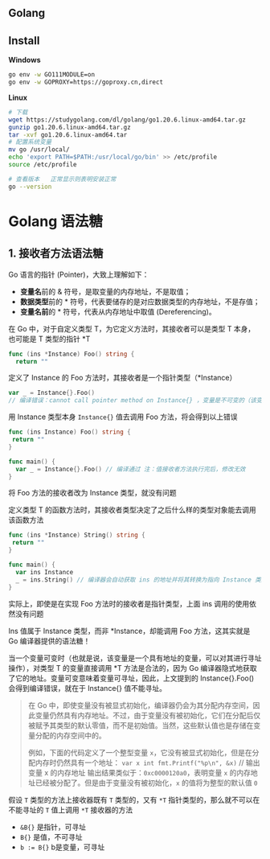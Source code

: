 ## Golang





## Install

**Windows**

```bash
go env -w GO111MODULE=on
go env -w GOPROXY=https://goproxy.cn,direct

```

**Linux**

```bash
# 下载
wget https://studygolang.com/dl/golang/go1.20.6.linux-amd64.tar.gz
gunzip go1.20.6.linux-amd64.tar.gz
tar -xvf go1.20.6.linux-amd64.tar
# 配置系统变量
mv go /usr/local/
echo 'export PATH=$PATH:/usr/local/go/bin' >> /etc/profile
source /etc/profile

# 查看版本   正常显示则表明安装正常
go --version
```







# Golang 语法糖



## 1. 接收者方法语法糖

Go 语言的指针 (Pointer)，大致上理解如下：

- **变量名**前的 & 符号，是取变量的内存地址，不是取值；
- **数据类型**前的 * 符号，代表要储存的是对应数据类型的内存地址，不是存值；
- **变量名前**的 * 符号，代表从内存地址中取值 (Dereferencing)。

在 Go 中，对于自定义类型 T，为它定义方法时，其接收者可以是类型 T 本身，也可能是 T 类型的指针 *T

```go
func (ins *Instance) Foo() string {
  return ""
```

定义了 Instance 的 Foo 方法时，其接收者是一个指针类型（*Instance）

```go
var _ = Instance{}.Foo() 
// 编译错误：cannot call pointer method on Instance{} ，变量是不可变的（该变量没有地址，不能对其进行寻址操作）
```

用 Instance 类型本身 `Instance{}` 值去调用 Foo 方法，将会得到以上错误

```go
func (ins Instance) Foo() string {
 return ""
}

func main() {
  var _ = Instance{}.Foo() // 编译通过 注：值接收者方法执行完后，修改无效
}
```

将 Foo 方法的接收者改为 Instance 类型，就没有问题

定义类型 T 的函数方法时，其接收者类型决定了之后什么样的类型对象能去调用该函数方法

```go
func (ins *Instance) String() string {
 return ""
}

func main() {
  var ins Instance
  _ = ins.String() // 编译器会自动获取 ins 的地址并将其转换为指向 Instance 类型的指针 _ = (&ins).String()
}
```

实际上，即使是在实现 Foo 方法时的接收者是指针类型，上面 ins 调用的使用依然没有问题

Ins 值属于 Instance 类型，而非 *Instance，却能调用 Foo 方法，这其实就是 Go 编译器提供的语法糖！

当一个变量可变时（也就是说，该变量是一个具有地址的变量，可以对其进行寻址操作），对类型 T 的变量直接调用 *T 方法是合法的，因为 Go 编译器隐式地获取了它的地址。变量可变意味着变量可寻址，因此，上文提到的 Instance{}.Foo() 会得到编译错误，就在于 Instance{} 值不能寻址。

> 在 Go 中，即使变量没有被显式初始化，编译器仍会为其分配内存空间，因此变量仍然具有内存地址。不过，由于变量没有被初始化，它们在分配后仅被赋予其类型的默认零值，而不是初始值。当然，这些默认值也是存储在变量分配的内存空间中的。
>
> 例如，下面的代码定义了一个整型变量 `x`，它没有被显式初始化，但是在分配内存时仍然具有一个地址：
> `var x int fmt.Printf("%p\n", &x)`  // 输出变量 x 的内存地址
> 输出结果类似于：`0xc0000120a0`，表明变量 `x` 的内存地址已经被分配了。但是由于变量没有被初始化，`x` 的值将为整型的默认值 `0`

假设 `T` 类型的方法上接收器既有 `T` 类型的，又有 `*T` 指针类型的，那么就不可以在不能寻址的 `T` 值上调用 `*T` 接收器的方法

- `&B{}` 是指针，可寻址
- `B{}` 是值，不可寻址
- `b := B{}` b是变量，可寻址

